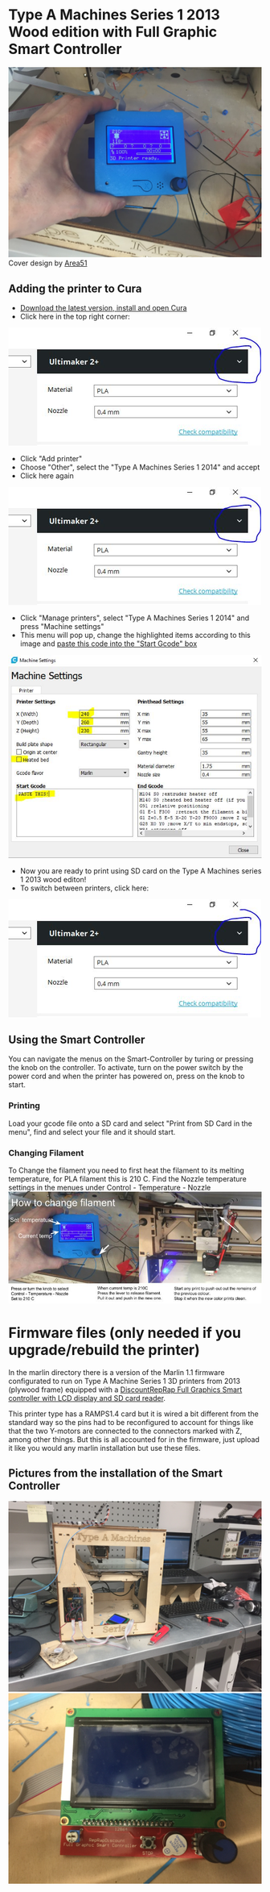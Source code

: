 # Type A Machines Series 1 2013 Wood edition with Full Graphic Smart Controller 

![](img/controller.JPG)
Cover design by [Area51](https://www.thingiverse.com/make:455623)

## Adding the printer to Cura
*  [Download the latest version, install and open Cura](https://ultimaker.com/en/products/ultimaker-cura-software)
* Click here in the top right corner:

![](img/manage_printers.jpg)
* Click "Add printer"
* Choose "Other", select the "Type A Machines Series 1 2014" and accept 
* Click here again

![](img/manage_printers.jpg)
* Click "Manage printers", select "Type A Machines Series 1 2014" and press "Machine settings"
* This menu will pop up, change the  highlighted items according to this image and [paste this code into the "Start Gcode" box](start_g_code.txt)

![](img/settings.JPG)
* Now you are ready to print using SD card on the Type A Machines series 1 2013 wood editon! 
* To switch between printers, click here:

![](img/manage_printers.jpg)

## Using the Smart Controller

You can navigate the menus on the Smart-Controller by turing or pressing the knob on the controller. To activate, turn on the power switch by the power cord and when the printer has powered on, press on the knob to start.

### Printing
Load your gcode file onto a SD card and select "Print from SD Card in the menu", find and select your file and it should start.

### Changing Filament
To Change the filament you need to first heat the filament to its melting temperature, for PLA filament this is 210 C.
Find the Nozzle temperature settings in the menues under Control - Temperature - Nozzle 
![](img/filament.jpg)

# Firmware files (only needed if you upgrade/rebuild the printer)
In the marlin directory there is a version of the Marlin 1.1 firmware configurated to run on  Type A Machine Series 1 3D printers from 2013 (plywood frame) equipped with a [DiscountRepRap Full Graphics Smart controller with LCD display and SD card reader](http://reprap.org/wiki/RepRapDiscount_Full_Graphic_Smart_Controller).

This printer type has a RAMPS1.4 card but it is wired a bit different from the standard way so the pins had to be reconfigured to account for things like that the two Y-motors are connected to the connectors marked with Z, among other things. But this is all accounted for in the firmware, just upload it like you would any marlin installation but use these files.

## Pictures from the installation of the Smart Controller

![Installing the card](img/installing%20(1).JPG)
![Installing the card](img/installing%20(2).JPG)


